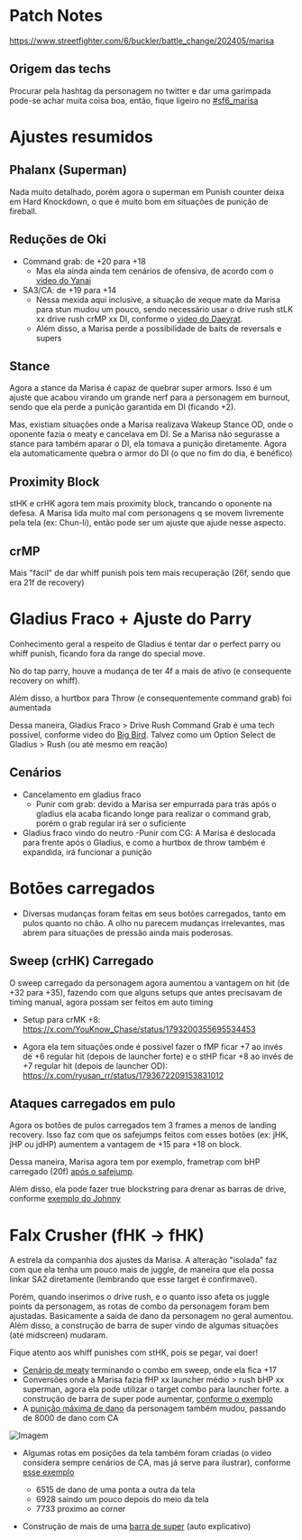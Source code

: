 # Patch Notes
https://www.streetfighter.com/6/buckler/battle_change/202405/marisa

## Origem das techs

Procurar pela hashtag da personagem no twitter e dar uma garimpada pode-se achar muita coisa boa, então, fique ligeiro no [#sf6_marisa](https://x.com/search?q=%23sf6_marisa&src=recent_search_click&f=live)

# Ajustes resumidos
## Phalanx (Superman)
Nada muito detalhado, porém agora o superman em Punish counter deixa em Hard Knockdown, o que é muito bom em situações de punição de fireball.

## Reduções de Oki
- Command grab: de +20 para +18
    - Mas ela ainda ainda tem cenários de ofensiva, de acordo com o [video do Yanai](https://x.com/yanai_0213/status/1793601369636798541)
- SA3/CA: de +19 para +14
    - Nessa mexida aqui inclusive, a situação de xeque mate da Marisa para stun mudou um pouco, sendo necessário usar o drive rush stLK xx drive rush crMP xx DI, conforme o [video do Daeyrat](https://www.youtube.com/watch?v=nmHBq5lNctE).
    - Além disso, a Marisa perde a possibilidade de baits de reversals e supers

## Stance
Agora a stance da Marisa é capaz de quebrar super armors. Isso é um ajuste que acabou virando um grande nerf para a personagem em burnout, sendo que ela perde a punição garantida em DI (ficando +2). 

Mas, existiam situações onde a Marisa realizava Wakeup Stance OD, onde o oponente fazia o meaty e cancelava em DI. Se a Marisa não segurasse a stance para também aparar o DI, ela tomava a punição diretamente. Agora ela automaticamente quebra o armor do DI (o que no fim do dia, é benéfico)

## Proximity Block
stHK e crHK agora tem mais proximity block, trancando o oponente na defesa. A Marisa lida muito mal com personagens q se movem livremente pela tela (ex: Chun-li), então pode ser um ajuste que ajude nesse aspecto.

## crMP
Mais "fácil" de dar whiff punish pois tem mais recuperação (26f, sendo que era 21f de recovery)

# Gladius Fraco + Ajuste do Parry
Conhecimento geral a respeito de Gladius é tentar dar o perfect parry ou whiff punish, ficando fora da range do special move.

No do tap parry, houve a mudança de ter 4f a mais de ativo (e consequente recovery on whiff).

Além disso, a hurtbox para Throw (e consequentemente command grab) foi aumentada

Dessa maneira, Gladius Fraco > Drive Rush Command Grab é uma tech possível, conforme video do [Big Bird](https://x.com/Bigbird_fgc/status/1793402515108860264). Talvez como um Option Select de Gladius > Rush (ou até mesmo em reação)

## Cenários
- Cancelamento em gladius fraco
    - Punir com grab: devido a Marisa ser empurrada para trás após o gladius ela acaba ficando longe para realizar o command grab, porém o grab regular irá ser o suficiente
- Gladius fraco vindo do neutro
    -Punir com CG: A Marisa é deslocada para frente após o Gladius, e como a hurtbox de throw também é expandida, irá funcionar a punição

# Botões carregados
- Diversas mudanças foram feitas em seus botões carregados, tanto em pulos quanto no chão. A olho nu parecem mudanças irrelevantes, mas abrem para situações de pressão ainda mais poderosas.

## Sweep (crHK) Carregado
O sweep carregado da personagem agora aumentou a vantagem on hit (de +32 para +35), fazendo com que alguns setups que antes precisavam de timing manual, agora possam ser feitos em auto timing

- Setup para crMK +8: https://x.com/YouKnow_Chase/status/1793200355695534453

- Agora ela tem situações onde é possivel fazer o fMP ficar +7 ao invés de +6 regular hit (depois de launcher forte) e o stHP ficar +8 ao invés de +7 regular hit (depois de launcher OD): https://x.com/ryusan_rr/status/1793672209153831012

## Ataques carregados em pulo
Agora os botões de pulos carregados tem 3 frames a menos de landing recovery. Isso faz com que os safejumps feitos com esses botões (ex: jHK, jHP ou jdHP) aumentem a vantagem de +15 para +18 on block.

Dessa maneira, Marisa agora tem por exemplo, frametrap com bHP carregado (20f) [após o safejump](https://x.com/tuliohprezende/status/1794446008757215596).

Além disso, ela pode fazer true blockstring para drenar as barras de drive, conforme [exemplo do Johnny](https://x.com/Johnny4act/status/1793179142663422130)

# Falx Crusher (fHK -> fHK)
A estrela da companhia dos ajustes da Marisa. A alteração "isolada" faz com que ela tenha um pouco mais de juggle, de maneira que ela possa linkar SA2 diretamente (lembrando que esse target é confirmavel).

Porém, quando inserimos o drive rush, e o quanto isso afeta os juggle points da personagem, as rotas de combo da personagem foram bem ajustadas. Basicamente a saída de dano da personagem no geral aumentou. Além disso, a construção de barra de super vindo de algumas situações (até midscreen) mudaram.

Fique atento aos whiff punishes com stHK, pois se pegar, vai doer!

- [Cenário de meaty](https://x.com/tuliohprezende/status/1793686029943423282) terminando o combo em sweep, onde ela fica +17
- Conversões onde a Marisa fazia fHP xx launcher médio > rush bHP xx superman, agora ela pode utilizar o target combo para launcher forte. a construção de barra de super pode aumentar, [conforme o exemplo](https://x.com/K2_KAZU___GOUDY/status/1793142637660439001)
- A [punição máxima de dano](https://x.com/SFV_Tonbo_ED/status/1793134808652255683) da personagem também mudou, passando de 8000 de dano com CA

![Imagem](https://pbs.twimg.com/media/DUb_CV-VoAAu07A.jpg)

- Algumas rotas em posições da tela também foram criadas (o video considera sempre cenários de CA, mas já serve para ilustrar), conforme [esse exemplo](https://x.com/agoaniki/status/1793332198600495357)
    - 6515 de dano de uma ponta a outra da tela
    - 6928 saindo um pouco depois do meio da tela
    - 7733 proximo ao corner

- Construção de mais de uma [barra de super](https://x.com/tuliohprezende/status/1794458521741738252) (auto explicativo)
